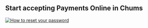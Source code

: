 ## Start accepting Payments Online in Chums

[![How to reset your password](https://img.youtube.com/vi/7jRsiJOgg-0/0.jpg)](https://www.youtube.com/watch?v=7jRsiJOgg-0)

